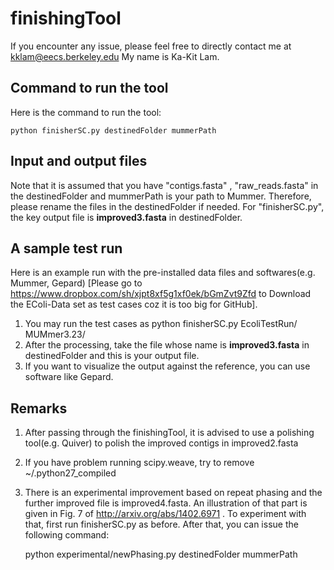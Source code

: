 finishingTool
=============
If you encounter any issue, please feel free to directly contact me at kklam@eecs.berkeley.edu
My name is  Ka-Kit Lam. 

## Command to run the tool ##

Here is the command to run the tool:

	python finisherSC.py destinedFolder mummerPath
	
## Input and output files ##

Note that it is assumed that you have "contigs.fasta" , "raw_reads.fasta" in the destinedFolder and mummerPath is your path to Mummer. Therefore, please rename the files in the destinedFolder if needed. For "finisherSC.py", the key output file is **improved3.fasta** in destinedFolder. 


## A sample test run ##
Here is an example run with the pre-installed data files and softwares(e.g. Mummer, Gepard) [Please go to https://www.dropbox.com/sh/xjpt8xf5g1xf0ek/bGmZvt9Zfd to Download the EColi-Data set as test cases coz it is too big for GitHub].

1. You may run the test cases as python finisherSC.py EcoliTestRun/ MUMmer3.23/
2. After the processing, take the file whose name is **improved3.fasta** in destinedFolder and this is your output file.
3. If you want to visualize the output against the reference, you can use software like Gepard.


## Remarks ##
1. After passing through the finishingTool, it is advised to use a polishing tool(e.g. Quiver) to polish the improved contigs in improved2.fasta
2. If you have problem running scipy.weave, try to remove ~/.python27_compiled 
3. There is an experimental improvement based on repeat phasing and the further improved file is improved4.fasta. An illustration of that part is given in Fig. 7 of http://arxiv.org/abs/1402.6971 . To experiment with that, first run finisherSC.py as before. After that, you can issue the following command:

	python experimental/newPhasing.py destinedFolder mummerPath



